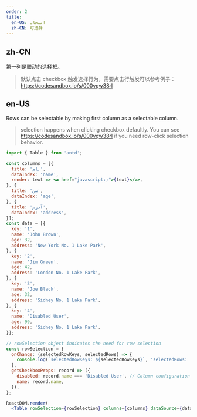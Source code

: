 ```yaml
---
order: 2
title:
  en-US: انتخاب
  zh-CN: 可选择
---
```


## zh-CN

第一列是联动的选择框。

> 默认点击 checkbox 触发选择行为，需要点击行触发可以参考例子：https://codesandbox.io/s/000vqw38rl

## en-US

Rows can be selectable by making first column as a selectable column.

> selection happens when clicking checkbox defaultly. You can see https://codesandbox.io/s/000vqw38rl if you need row-click selection behavior.

````jsx
import { Table } from 'antd';

const columns = [{
  title: 'نام',
  dataIndex: 'name',
  render: text => <a href="javascript:;">{text}</a>,
}, {
  title: 'سن',
  dataIndex: 'age',
}, {
  title: 'آدرس',
  dataIndex: 'address',
}];
const data = [{
  key: '1',
  name: 'John Brown',
  age: 32,
  address: 'New York No. 1 Lake Park',
}, {
  key: '2',
  name: 'Jim Green',
  age: 42,
  address: 'London No. 1 Lake Park',
}, {
  key: '3',
  name: 'Joe Black',
  age: 32,
  address: 'Sidney No. 1 Lake Park',
}, {
  key: '4',
  name: 'Disabled User',
  age: 99,
  address: 'Sidney No. 1 Lake Park',
}];

// rowSelection object indicates the need for row selection
const rowSelection = {
  onChange: (selectedRowKeys, selectedRows) => {
    console.log(`selectedRowKeys: ${selectedRowKeys}`, 'selectedRows: ', selectedRows);
  },
  getCheckboxProps: record => ({
    disabled: record.name === 'Disabled User', // Column configuration not to be checked
    name: record.name,
  }),
};

ReactDOM.render(
  <Table rowSelection={rowSelection} columns={columns} dataSource={data} />, mountNode);
````
